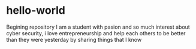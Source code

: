 # hello-world
Begining repository
I am a student with pasion and so much interest about cyber security, i love entrepreneurship
and help each others to be better than they were yesterday by sharing things that I know
